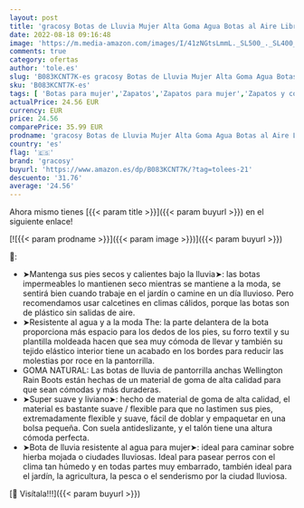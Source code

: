 ```yaml
---
layout: post
title: 'gracosy Botas de Lluvia Mujer Alta Goma Agua Botas al Aire Libre Moda Impermeable Lingge Zapatos de Jardín Wellington Boots Antideslizante Negro Azul'
date: 2022-08-18 09:16:48
image: 'https://m.media-amazon.com/images/I/41zNGtsLmmL._SL500_._SL400_.jpg'
comments: true
category: ofertas
author: 'tole.es'
slug: 'B083KCNT7K-es gracosy Botas de Lluvia Mujer Alta Goma Agua Botas al Aire...'
sku: 'B083KCNT7K-es'
tags: [ 'Botas para mujer','Zapatos','Zapatos para mujer','Zapatos y complementos','gracosy','zapatos','🇪🇸', ]
actualPrice: 24.56 EUR
currency: EUR
price: 24.56
comparePrice: 35.99 EUR
prodname: 'gracosy Botas de Lluvia Mujer Alta Goma Agua Botas al Aire Libre Moda Impermeable Lingge Zapatos de Jardín Wellington Boots Antideslizante Negro Azul'
country: 'es'
flag: '🇪🇸'
brand: 'gracosy'
buyurl: 'https://www.amazon.es/dp/B083KCNT7K/?tag=tolees-21'
descuento: '31.76'
average: '24.56'
---
```


Ahora mismo tienes [{{< param title >}}]({{< param buyurl >}}) en el siguiente enlace!

[![{{< param prodname >}}]({{< param image >}})]({{< param buyurl >}})

🔎:

- ➤Mantenga sus pies secos y calientes bajo la lluvia➤: las botas impermeables lo mantienen seco mientras se mantiene a la moda, se sentirá bien cuando trabaje en el jardín o camine en un día lluvioso. Pero recomendamos usar calcetines en climas cálidos, porque las botas son de plástico sin salidas de aire.
- ➤Resistente al agua y a la moda The: la parte delantera de la bota proporciona más espacio para los dedos de los pies, su forro textil y su plantilla moldeada hacen que sea muy cómoda de llevar y también su tejido elástico interior tiene un acabado en los bordes para reducir las molestias por roce en la pantorrilla.
- GOMA NATURAL: Las botas de lluvia de pantorrilla anchas Wellington Rain Boots están hechas de un material de goma de alta calidad para que sean cómodas y más duraderas.
- ➤Super suave y liviano➤: hecho de material de goma de alta calidad, el material es bastante suave / flexible para que no lastimen sus pies, extremadamente flexible y suave, fácil de doblar y empaquetar en una bolsa pequeña. Con suela antideslizante, y el talón tiene una altura cómoda perfecta.
- ➤Bota de lluvia resistente al agua para mujer➤: ideal para caminar sobre hierba mojada o ciudades lluviosas. Ideal para pasear perros con el clima tan húmedo y en todas partes muy embarrado, también ideal para el jardín, la agricultura, la pesca o el senderismo por la ciudad lluviosa.

[🛒 Visítala!!!]({{< param buyurl >}})
